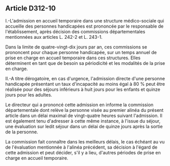 ## Article D312-10

I.-L'admission en accueil temporaire dans une structure médico-sociale qui accueille des personnes
handicapées est prononcée par le responsable de l'établissement, après décision des commissions
départementales mentionnées aux articles L. 242-2 et L. 243-1.

Dans la limite de quatre-vingt-dix jours par an, ces commissions se prononcent pour chaque personne
handicapée, sur un temps annuel de prise en charge en accueil temporaire dans ces structures. Elles
déterminent en tant que de besoin sa périodicité et les modalités de la prise en charge.

II.-A titre dérogatoire, en cas d'urgence, l'admission directe d'une personne handicapée présentant un taux
d'incapacité au moins égal à 80 % peut être réalisée pour des séjours inférieurs à huit jours pour les enfants et
quinze jours pour les adultes.

Le directeur qui a prononcé cette admission en informe la commission départementale dont relève la
personne visée au premier alinéa du présent article dans un délai maximal de vingt-quatre heures suivant
l'admission. Il est également tenu d'adresser à cette même instance, à l'issue du séjour, une évaluation sur
ledit séjour dans un délai de quinze jours après la sortie de la personne.

La commission fait connaître dans les meilleurs délais, le cas échéant au vu de l'évaluation mentionnée à
l'alinéa précédent, sa décision à l'égard de cette admission et peut décider, s'il y a lieu, d'autres périodes de
prise en charge en accueil temporaire.

